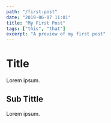 ```yaml
---
path: "/first-post"
date: "2019-06-07 11:01"
title: "My First Post"
tags: ["this", "that"]
excerpt: "A preview of my first post"
---
```


# Title

Lorem ipsum.

## Sub Tittle

Lorem ipsum.